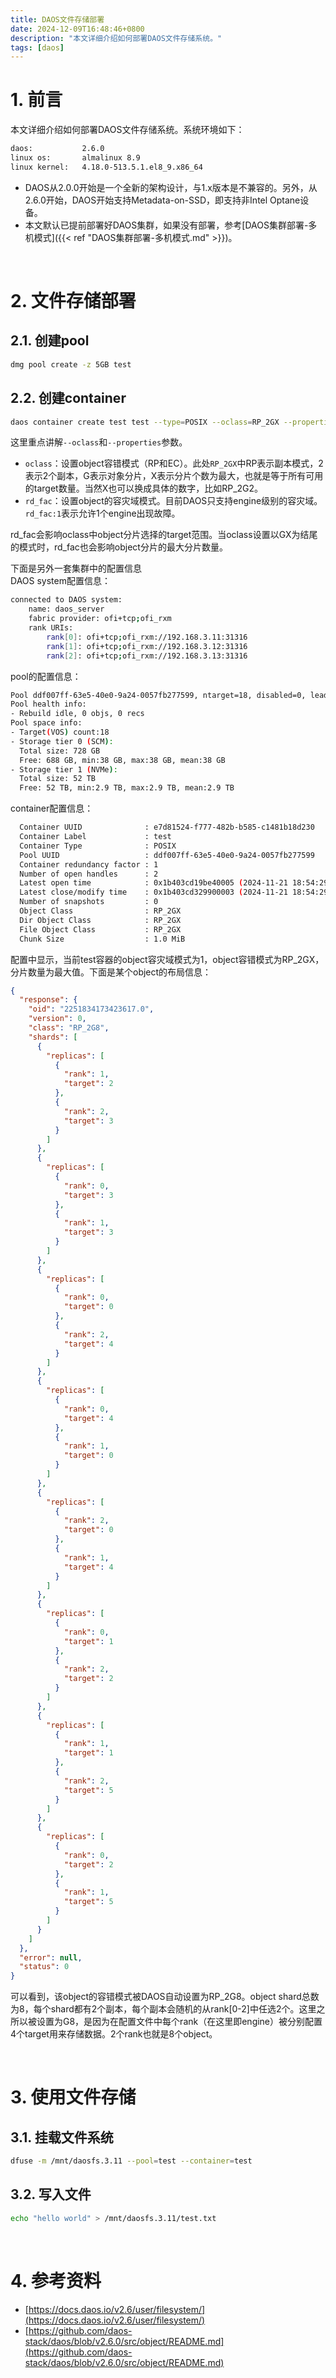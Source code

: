 ```yaml
---
title: DAOS文件存储部署
date: 2024-12-09T16:48:46+0800
description: "本文详细介绍如何部署DAOS文件存储系统。"
tags: [daos]
---
```


# 1. 前言
本文详细介绍如何部署DAOS文件存储系统。系统环境如下：
```bash
daos:           2.6.0
linux os:       almalinux 8.9
linux kernel:   4.18.0-513.5.1.el8_9.x86_64
```
- DAOS从2.0.0开始是一个全新的架构设计，与1.x版本是不兼容的。另外，从2.6.0开始，DAOS开始支持Metadata-on-SSD，即支持非Intel Optane设备。
- 本文默认已提前部署好DAOS集群，如果没有部署，参考[DAOS集群部署-多机模式]({{< ref "DAOS集群部署-多机模式.md" >}})。

&nbsp;
&nbsp;
# 2. 文件存储部署
## 2.1. 创建pool
```bash
dmg pool create -z 5GB test
```
## 2.2. 创建container
```bash
daos container create test test --type=POSIX --oclass=RP_2GX --properties rd_fac:1
```
这里重点讲解`--oclass`和`--properties`参数。
- `oclass`：设置object容错模式（RP和EC）。此处`RP_2GX`中RP表示副本模式，2表示2个副本，G表示对象分片，X表示分片个数为最大，也就是等于所有可用的target数量。当然X也可以换成具体的数字，比如RP_2G2。
- `rd_fac`：设置object的容灾域模式。目前DAOS只支持engine级别的容灾域。`rd_fac:1`表示允许1个engine出现故障。

rd_fac会影响oclass中object分片选择的target范围。当oclass设置以GX为结尾的模式时，rd_fac也会影响object分片的最大分片数量。

下面是另外一套集群中的配置信息  
DAOS system配置信息：
```bash
connected to DAOS system:
	name: daos_server
	fabric provider: ofi+tcp;ofi_rxm
	rank URIs:
		rank[0]: ofi+tcp;ofi_rxm://192.168.3.11:31316
		rank[1]: ofi+tcp;ofi_rxm://192.168.3.12:31316
		rank[2]: ofi+tcp;ofi_rxm://192.168.3.13:31316
```
pool的配置信息：
```bash
Pool ddf007ff-63e5-40e0-9a24-0057fb277599, ntarget=18, disabled=0, leader=1, version=1, state=Ready
Pool health info:
- Rebuild idle, 0 objs, 0 recs
Pool space info:
- Target(VOS) count:18
- Storage tier 0 (SCM):
  Total size: 728 GB
  Free: 688 GB, min:38 GB, max:38 GB, mean:38 GB
- Storage tier 1 (NVMe):
  Total size: 52 TB
  Free: 52 TB, min:2.9 TB, max:2.9 TB, mean:2.9 TB
```
container配置信息：
```bash
  Container UUID              : e7d81524-f777-482b-b585-c1481b18d230                        
  Container Label             : test                                                        
  Container Type              : POSIX                                                       
  Pool UUID                   : ddf007ff-63e5-40e0-9a24-0057fb277599                        
  Container redundancy factor : 1                                                           
  Number of open handles      : 2                                                           
  Latest open time            : 0x1b403cd19be40005 (2024-11-21 18:54:29.280923648 +0800 CST)
  Latest close/modify time    : 0x1b403cd329900003 (2024-11-21 18:54:29.697912832 +0800 CST)
  Number of snapshots         : 0                                                           
  Object Class                : RP_2GX                                                      
  Dir Object Class            : RP_2GX                                                      
  File Object Class           : RP_2GX                                                      
  Chunk Size                  : 1.0 MiB 
```
配置中显示，当前test容器的object容灾域模式为1，object容错模式为RP_2GX，分片数量为最大值。下面是某个object的布局信息：
```json
{
  "response": {
    "oid": "2251834173423617.0",
    "version": 0,
    "class": "RP_2G8",
    "shards": [
      {
        "replicas": [
          {
            "rank": 1,
            "target": 2
          },
          {
            "rank": 2,
            "target": 3
          }
        ]
      },
      {
        "replicas": [
          {
            "rank": 0,
            "target": 3
          },
          {
            "rank": 1,
            "target": 3
          }
        ]
      },
      {
        "replicas": [
          {
            "rank": 0,
            "target": 0
          },
          {
            "rank": 2,
            "target": 4
          }
        ]
      },
      {
        "replicas": [
          {
            "rank": 0,
            "target": 4
          },
          {
            "rank": 1,
            "target": 0
          }
        ]
      },
      {
        "replicas": [
          {
            "rank": 2,
            "target": 0
          },
          {
            "rank": 1,
            "target": 4
          }
        ]
      },
      {
        "replicas": [
          {
            "rank": 0,
            "target": 1
          },
          {
            "rank": 2,
            "target": 2
          }
        ]
      },
      {
        "replicas": [
          {
            "rank": 1,
            "target": 1
          },
          {
            "rank": 2,
            "target": 5
          }
        ]
      },
      {
        "replicas": [
          {
            "rank": 0,
            "target": 2
          },
          {
            "rank": 1,
            "target": 5
          }
        ]
      }
    ]
  },
  "error": null,
  "status": 0
}
```
可以看到，该object的容错模式被DAOS自动设置为RP_2G8。object shard总数为8，每个shard都有2个副本，每个副本会随机的从rank[0-2]中任选2个。这里之所以被设置为G8，是因为在配置文件中每个rank（在这里即engine）被分别配置4个target用来存储数据。2个rank也就是8个object。

&nbsp;
&nbsp;
# 3. 使用文件存储
## 3.1. 挂载文件系统
```bash
dfuse -m /mnt/daosfs.3.11 --pool=test --container=test
```
## 3.2. 写入文件
```bash
echo "hello world" > /mnt/daosfs.3.11/test.txt
```

&nbsp;
&nbsp;
# 4. 参考资料
- [https://docs.daos.io/v2.6/user/filesystem/](https://docs.daos.io/v2.6/user/filesystem/)
- [https://github.com/daos-stack/daos/blob/v2.6.0/src/object/README.md](https://github.com/daos-stack/daos/blob/v2.6.0/src/object/README.md)